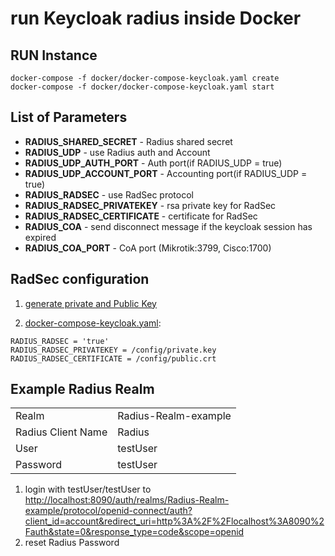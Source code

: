 # run Keycloak radius inside Docker

## RUN Instance
```
docker-compose -f docker/docker-compose-keycloak.yaml create
docker-compose -f docker/docker-compose-keycloak.yaml start
```
## List of Parameters

  - **RADIUS_SHARED_SECRET** - Radius shared secret
  - **RADIUS_UDP** - use Radius auth and Account
  - **RADIUS_UDP_AUTH_PORT** - Auth port(if RADIUS_UDP = true)
  - **RADIUS_UDP_ACCOUNT_PORT** - Accounting port(if RADIUS_UDP = true)
  - **RADIUS_RADSEC** - use RadSec protocol
  - **RADIUS_RADSEC_PRIVATEKEY** - rsa private key for RadSec
  - **RADIUS_RADSEC_CERTIFICATE** - certificate for RadSec
  - **RADIUS_COA** -  send disconnect message if the keycloak session has expired 
  - **RADIUS_COA_PORT** - CoA port (Mikrotik:3799, Cisco:1700)

## RadSec configuration

1. [generate private and Public Key](../keycloak-plugins/rad-sec-plugin/README.md)

2. [docker-compose-keycloak.yaml](docker-compose-keycloak.yaml):
```
RADIUS_RADSEC = 'true'
RADIUS_RADSEC_PRIVATEKEY = /config/private.key
RADIUS_RADSEC_CERTIFICATE = /config/public.crt
```

## Example Radius Realm

|                    |                      |
|:-------------------|:---------------------|
| Realm              | Radius-Realm-example |
| Radius Client Name | Radius               |
| User               | testUser             |
| Password           | testUser             |
1. login with testUser/testUser to [http://localhost:8090/auth/realms/Radius-Realm-example/protocol/openid-connect/auth?client_id=account&redirect_uri=http%3A%2F%2Flocalhost%3A8090%2Fauth&state=0&response_type=code&scope=openid
](http://localhost:8090/auth/realms/Radius-Realm-example/protocol/openid-connect/auth?client_id=account&redirect_uri=http%3A%2F%2Flocalhost%3A8090%2Fauth%2Frealms%2FRadius-Realm-example%2Faccount%2Flogin-redirect?path%3Dapplications&state=0%2F84406c9b-2682-4af3-b367-d9ae37e9a34f&response_type=code&scope=openid)
2. reset Radius Password
